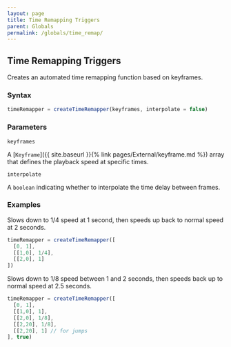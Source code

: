```yaml
---
layout: page
title: Time Remapping Triggers
parent: Globals
permalink: /globals/time_remap/
---
```


## Time Remapping Triggers

Creates an automated time remapping function based on keyframes.

### Syntax

```js
timeRemapper = createTimeRemapper(keyframes, interpolate = false)
```

### Parameters

`keyframes`

A [`Keyframe`]({{ site.baseurl }}{% link pages/External/keyframe.md %}) array that defines the playback speed at specific times.

`interpolate`

A `boolean` indicating whether to interpolate the time delay between frames.

### Examples

Slows down to 1/4 speed at 1 second, then speeds up back to normal speed at 2 seconds.

```js
timeRemapper = createTimeRemapper([
  [0, 1],
  [[1,0], 1/4],
  [[2,0], 1]
])
```
Slows down to 1/8 speed between 1 and 2 seconds, then speeds back up to normal speed at 2.5 seconds.

```js
timeRemapper = createTimeRemapper([
  [0, 1],
  [[1,0], 1],
  [[2,0], 1/8],
  [[2,20], 1/8],
  [[2,20], 1] // for jumps
], true)
```
